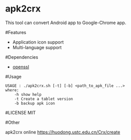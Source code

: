 apk2crx
========

This tool can convert Android app to Google-Chrome app.

#Features

+ Application icon support
+ Multi-language support

#Dependencies

+ [openssl](https://github.com/openssl/openssl)

#Usage

```
USAGE : ./apk2crx.sh [-t] [-b] <path_to_apk_file ...>
where:
	-h show help
	-t Create a tablet version
	-b backup apk icon
```
#LICENSE
MIT

#Other

apk2crx online 
https://huodong.ustc.edu.cn/Crx/create

